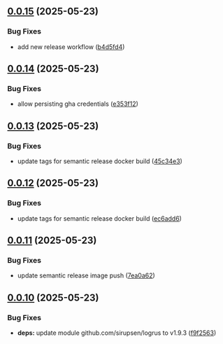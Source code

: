 ## [0.0.15](https://github.com/preimmortal/sidecar-backup/compare/v0.0.14...v0.0.15) (2025-05-23)


### Bug Fixes

* add new release workflow ([b4d5fd4](https://github.com/preimmortal/sidecar-backup/commit/b4d5fd46649eed6445fe4dff2a55bde4845ad241))

## [0.0.14](https://github.com/preimmortal/sidecar-backup/compare/v0.0.13...v0.0.14) (2025-05-23)


### Bug Fixes

* allow persisting gha credentials ([e353f12](https://github.com/preimmortal/sidecar-backup/commit/e353f125da5463df644cd8fb8a40471a9cdc1a41))

## [0.0.13](https://github.com/preimmortal/sidecar-backup/compare/v0.0.12...v0.0.13) (2025-05-23)


### Bug Fixes

* update tags for semantic release docker build ([45c34e3](https://github.com/preimmortal/sidecar-backup/commit/45c34e364bd71545c882ce4f4ca0bf753622ab49))

## [0.0.12](https://github.com/preimmortal/sidecar-backup/compare/v0.0.11...v0.0.12) (2025-05-23)


### Bug Fixes

* update tags for semantic release docker build ([ec6add6](https://github.com/preimmortal/sidecar-backup/commit/ec6add6de3398488e19f268c84c49884c76f522d))

## [0.0.11](https://github.com/preimmortal/sidecar-backup/compare/v0.0.10...v0.0.11) (2025-05-23)


### Bug Fixes

* update semantic release image push ([7ea0a62](https://github.com/preimmortal/sidecar-backup/commit/7ea0a62fd37cf531fe7547c2a58e600868c32a6b))

## [0.0.10](https://github.com/preimmortal/sidecar-backup/compare/v0.0.9...v0.0.10) (2025-05-23)


### Bug Fixes

* **deps:** update module github.com/sirupsen/logrus to v1.9.3 ([f9f2563](https://github.com/preimmortal/sidecar-backup/commit/f9f2563a4f6ef00721100d86e7ccc7091fdc8077))
